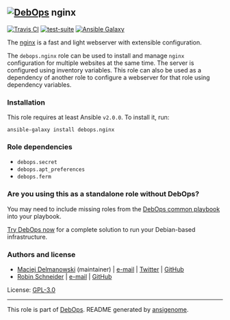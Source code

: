 ## [![DebOps](https://debops.org/images/debops-small.png)](https://debops.org) nginx

<!-- This file was generated by Ansigenome. Do not edit this file directly but
     instead have a look at the files in the ./meta/ directory. -->

[![Travis CI](https://img.shields.io/travis/debops/ansible-nginx.svg?style=flat)](https://travis-ci.org/debops/ansible-nginx)
[![test-suite](https://img.shields.io/badge/test--suite-ansible--nginx-blue.svg?style=flat)](https://github.com/debops/test-suite/tree/master/ansible-nginx/)
[![Ansible Galaxy](https://img.shields.io/badge/galaxy-debops.nginx-660198.svg?style=flat)](https://galaxy.ansible.com/debops/nginx)


The [nginx](https://nginx.org/) is a fast and light webserver with extensible
configuration.

The `debops.nginx` role can be used to install and manage `nginx` configuration
for multiple websites at the same time. The server is configured using
inventory variables. This role can also be used as a dependency of another role
to configure a webserver for that role using dependency variables.

### Installation

This role requires at least Ansible `v2.0.0`. To install it, run:

```Shell
ansible-galaxy install debops.nginx
```

### Role dependencies

- `debops.secret`
- `debops.apt_preferences`
- `debops.ferm`

### Are you using this as a standalone role without DebOps?

You may need to include missing roles from the [DebOps common
playbook](https://github.com/debops/debops-playbooks/blob/master/playbooks/common.yml)
into your playbook.

[Try DebOps now](https://debops.org/) for a complete solution to run your Debian-based infrastructure.





### Authors and license

- [Maciej Delmanowski](https://docs.debops.org/en/latest/debops-keyring/docs/entities.html#debops-keyring-entity-drybjed) (maintainer) | [e-mail](mailto:drybjed@gmail.com) | [Twitter](https://twitter.com/drybjed) | [GitHub](https://github.com/drybjed)
- [Robin Schneider](https://docs.debops.org/en/latest/debops-keyring/docs/entities.html#debops-keyring-entity-ypid) | [e-mail](mailto:ypid@riseup.net) | [GitHub](https://github.com/ypid)

License: [GPL-3.0](https://tldrlegal.com/license/gnu-general-public-license-v3-%28gpl-3%29)

***

This role is part of [DebOps](https://debops.org/). README generated by [ansigenome](https://github.com/nickjj/ansigenome/).
